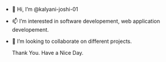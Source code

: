 - 👋 Hi, I’m @kalyani-joshi-01
- 📫 I’m interested in software developement, web application developement.
- 🌱 I’m looking to collaborate on different projects.

 
   Thank You. Have a Nice Day. 
